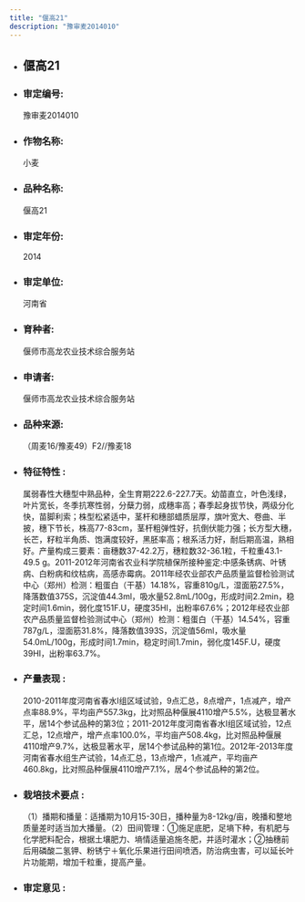 ```yaml
---
title: "偃高21"
description: "豫审麦2014010"
---
```

* ## 偃高21
* ###  审定编号:  
   豫审麦2014010

*  ### 作物名称:  
   小麦

*   ###  品种名称: 
    偃高21

*   ### 审定年份: 
    2014

*   ### 审定单位:  
    河南省

*   ### 育种者:  
    偃师市高龙农业技术综合服务站

*   ### 申请者:  
    偃师市高龙农业技术综合服务站

*   ### 品种来源:  
    （周麦16/豫麦49）F2//豫麦18

*   ### 特征特性 : 
    属弱春性大穗型中熟品种，全生育期222.6-227.7天。幼苗直立，叶色浅绿，叶片宽长，冬季抗寒性弱，分蘖力弱，成穗率高；春季起身拔节快，两级分化快，苗脚利索；株型松紧适中，茎杆和穗部蜡质层厚，旗叶宽大、卷曲、半披，穗下节长，株高77-83cm，茎杆粗弹性好，抗倒伏能力强；长方型大穗，长芒，籽粒半角质、饱满度较好，黑胚率高；根系活力好，耐后期高温，熟相好。产量构成三要素：亩穗数37-42.2万，穗粒数32-36.1粒，千粒重43.1-49.5 g。2011-2012年河南省农业科学院植保所接种鉴定:中感条锈病、叶锈病、白粉病和纹枯病，高感赤霉病。2011年经农业部农产品质量监督检验测试中心（郑州）检测：粗蛋白（干基）14.18%，容重810g/L，湿面筋27.5%，降落数值375S，沉淀值44.3ml，吸水量52.8mL/100g，形成时间2.2min，稳定时间1.6min，弱化度151F.U，硬度35HI，出粉率67.6%；2012年经农业部农产品质量监督检验测试中心（郑州）检测：粗蛋白（干基）14.54%，容重787g/L，湿面筋31.8%，降落数值393S，沉淀值56ml，吸水量54.0mL/100g，形成时间1.7min，稳定时间1.7min，弱化度145F.U，硬度39HI，出粉率63.7%。


*   ### 产量表现 : 
    2010-2011年度河南省春水Ⅰ组区域试验，9点汇总，8点增产，1点减产，增产点率88.9%，平均亩产557.3kg，比对照品种偃展4110增产5.5%，达极显著水平，居14个参试品种的第3位；2011-2012年度河南省春水Ⅰ组区域试验，12点汇总，12点增产，增产点率100.0%，平均亩产508.4kg，比对照品种偃展4110增产9.7%，达极显著水平，居14个参试品种的第1位。2012年-2013年度河南省春水组生产试验，14点汇总，13点增产，1点减产，平均亩产460.8kg，比对照品种偃展4110增产7.1%，居4个参试品种的第2位。


*   ### 栽培技术要点 : 
    （1）播期和播量：适播期为10月15-30日，播种量为8-12kg/亩，晚播和整地质量差时适当加大播量。（2）田间管理：①施足底肥，足墒下种，有机肥与化学肥料配合，根据土壤肥力、墒情适量追施冬肥，并适时灌水；②抽穗前后用磷酸二氢钾、粉锈宁＋氧化乐果进行田间喷洒，防治病虫害，可以延长叶片功能期，增加千粒重，提高产量。


*   ### 审定意见 : 
    
